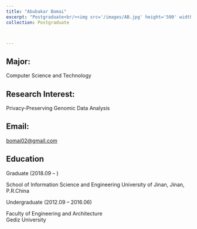 ```yaml
---
title: "Abubakar Bomai"
excerpt: "Postgraduate<br/><img src='/images/AB.jpg' height='500' width='300'>"
collection: Postgraduate



---
```


Major:   
---
Computer Science and Technology 

Research Interest:   
---
Privacy-Preserving Genomic Data Analysis

Email:            
---
bomai02@gmail.com



Education
----
Graduate (2018.09 –  ) 

School of Information Science and Engineering 
University of Jinan, Jinan, P.R.China 

Undergraduate (2012.09 – 2016.06) 

Faculty of Engineering and Architecture  
Gediz University 




